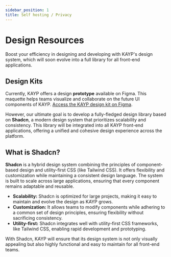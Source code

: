 ```yaml
---
sidebar_position: 1
title: Self hosting / Privacy
---
```


# Design Resources

<p class="description">Boost your efficiency in designing and developing with KAYP's design system, which will soon evolve into a full library for all front-end applications.</p>

## Design Kits

Currently, KAYP offers a design **prototype** available on Figma. This maquette helps teams visualize and collaborate on the future UI components of KAYP. [Access the KAYP design kit on Figma](https://www.figma.com/design/xxsDaNQ03MoLlKS0xJLPwK/Kayp?node-id=382-19698&t=1JsSUn1acrqfNqIB-1).

However, our ultimate goal is to develop a fully-fledged design library based on **Shadcn**, a modern design system that prioritizes scalability and consistency. This library will be integrated into all KAYP front-end applications, offering a unified and cohesive design experience across the platform.

## What is Shadcn?

**Shadcn** is a hybrid design system combining the principles of component-based design and utility-first CSS (like Tailwind CSS). It offers flexibility and customization while maintaining a consistent design language. The system is built to scale across large applications, ensuring that every component remains adaptable and reusable.

- **Scalability:** Shadcn is optimized for large projects, making it easy to maintain and evolve the design as KAYP grows.
- **Customization:** It allows teams to modify components while adhering to a common set of design principles, ensuring flexibility without sacrificing consistency.
- **Utility-first:** Shadcn integrates well with utility-first CSS frameworks, like Tailwind CSS, enabling rapid development and prototyping.

With Shadcn, KAYP will ensure that its design system is not only visually appealing but also highly functional and easy to maintain for all front-end teams.